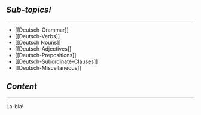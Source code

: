 ## *Sub-topics!*
---
* [[Deutsch-Grammar]]
* [[Deutsch-Verbs]]
* [[Deutsch Nouns]]
* [[Deutsch-Adjectives]]
* [[Deutsch-Prepositions]]
* [[Deutsch-Subordinate-Clauses]]
* [[Deutsch-Miscellaneous]]
## *Content*
---
La-bla!